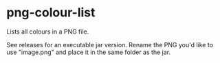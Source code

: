 # png-colour-list
Lists all colours in a PNG file.

See releases for an executable jar version.
Rename the PNG you'd like to use "image.png" and place it in the same folder as the jar.
